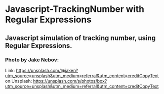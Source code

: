 # Javascript-TrackingNumber with Regular Expressions

## Javascript simulation of tracking number, using Regular Expressions.

### Photo by Jake Nebov:
Link: https://unsplash.com/@jaken?utm_source=unsplash&utm_medium=referral&utm_content=creditCopyText
on Unsplash: https://unsplash.com/s/photos/box?utm_source=unsplash&utm_medium=referral&utm_content=creditCopyText
